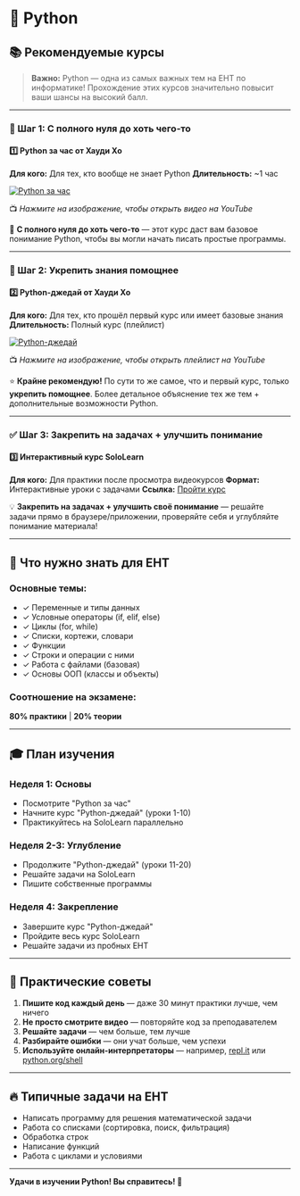 # 🐍 Python

## 📚 Рекомендуемые курсы

> **Важно:** Python — одна из самых важных тем на ЕНТ по информатике! Прохождение этих курсов значительно повысит ваши шансы на высокий балл.

---

### 🎯 Шаг 1: С полного нуля до хоть чего-то

#### 1️⃣ Python за час от Хауди Хо
**Для кого:** Для тех, кто вообще не знает Python
**Длительность:** ~1 час

[![Python за час](https://img.youtube.com/vi/P0czP5MEbYQ/0.jpg)](https://www.youtube.com/watch?v=P0czP5MEbYQ)

📺 *Нажмите на изображение, чтобы открыть видео на YouTube*

📌 **С полного нуля до хоть чего-то** — этот курс даст вам базовое понимание Python, чтобы вы могли начать писать простые программы.

---

### 🚀 Шаг 2: Укрепить знания помощнее

#### 2️⃣ Python-джедай от Хауди Хо
**Для кого:** Для тех, кто прошёл первый курс или имеет базовые знания
**Длительность:** Полный курс (плейлист)

[![Python-джедай](https://img.youtube.com/vi/ahe3WpBMdm4/0.jpg)](https://www.youtube.com/watch?v=ahe3WpBMdm4&list=PLvoBekrlHDgROfUUHMbrrdsy_b2y2V_rj)

📺 *Нажмите на изображение, чтобы открыть плейлист на YouTube*

⭐ **Крайне рекомендую!** По сути то же самое, что и первый курс, только **укрепить помощнее**. Более детальное объяснение тех же тем + дополнительные возможности Python.

---

### ✅ Шаг 3: Закрепить на задачах + улучшить понимание

#### 3️⃣ Интерактивный курс SoloLearn
**Для кого:** Для практики после просмотра видеокурсов
**Формат:** Интерактивные уроки с задачами
**Ссылка:** [Пройти курс](https://www.sololearn.com/ru/learn/courses/python-introduction)

💡 **Закрепить на задачах + улучшить своё понимание** — решайте задачи прямо в браузере/приложении, проверяйте себя и углубляйте понимание материала!

---

## 📖 Что нужно знать для ЕНТ

### Основные темы:
- ✓ Переменные и типы данных
- ✓ Условные операторы (if, elif, else)
- ✓ Циклы (for, while)
- ✓ Списки, кортежи, словари
- ✓ Функции
- ✓ Строки и операции с ними
- ✓ Работа с файлами (базовая)
- ✓ Основы ООП (классы и объекты)

### Соотношение на экзамене:
**80% практики** | **20% теории**

---

## 🎓 План изучения

### Неделя 1: Основы
- Посмотрите "Python за час"
- Начните курс "Python-джедай" (уроки 1-10)
- Практикуйтесь на SoloLearn параллельно

### Неделя 2-3: Углубление
- Продолжите "Python-джедай" (уроки 11-20)
- Решайте задачи на SoloLearn
- Пишите собственные программы

### Неделя 4: Закрепление
- Завершите курс "Python-джедай"
- Пройдите весь курс SoloLearn
- Решайте задачи из пробных ЕНТ

---

## 💪 Практические советы

1. **Пишите код каждый день** — даже 30 минут практики лучше, чем ничего
2. **Не просто смотрите видео** — повторяйте код за преподавателем
3. **Решайте задачи** — чем больше, тем лучше
4. **Разбирайте ошибки** — они учат больше, чем успехи
5. **Используйте онлайн-интерпретаторы** — например, [repl.it](https://repl.it) или [python.org/shell](https://www.python.org/shell/)

---

## 🔥 Типичные задачи на ЕНТ

- Написать программу для решения математической задачи
- Работа со списками (сортировка, поиск, фильтрация)
- Обработка строк
- Написание функций
- Работа с циклами и условиями

---

**Удачи в изучении Python! Вы справитесь! 🚀**